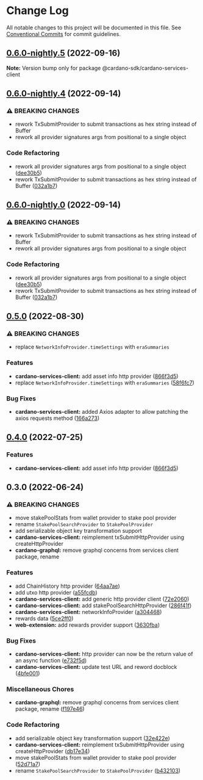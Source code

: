 # Change Log

All notable changes to this project will be documented in this file.
See [Conventional Commits](https://conventionalcommits.org) for commit guidelines.

## [0.6.0-nightly.5](https://github.com/input-output-hk/cardano-js-sdk/compare/@cardano-sdk/cardano-services-client@0.6.0-nightly.4...@cardano-sdk/cardano-services-client@0.6.0-nightly.5) (2022-09-16)

**Note:** Version bump only for package @cardano-sdk/cardano-services-client





## [0.6.0-nightly.4](https://github.com/input-output-hk/cardano-js-sdk/compare/@cardano-sdk/cardano-services-client@0.5.0...@cardano-sdk/cardano-services-client@0.6.0-nightly.4) (2022-09-14)


### ⚠ BREAKING CHANGES

* rework TxSubmitProvider to submit transactions as hex string instead of Buffer
* rework all provider signatures args from positional to a single object

### Code Refactoring

* rework all provider signatures args from positional to a single object ([dee30b5](https://github.com/input-output-hk/cardano-js-sdk/commit/dee30b52af5edc1241142a2c06708266a1ae7fa4))
* rework TxSubmitProvider to submit transactions as hex string instead of Buffer ([032a1b7](https://github.com/input-output-hk/cardano-js-sdk/commit/032a1b7a11941d52b5baf0d447b615c58a294068))



## [0.6.0-nightly.0](https://github.com/input-output-hk/cardano-js-sdk/compare/@cardano-sdk/cardano-services-client@0.5.0...@cardano-sdk/cardano-services-client@0.6.0-nightly.0) (2022-09-14)


### ⚠ BREAKING CHANGES

* rework TxSubmitProvider to submit transactions as hex string instead of Buffer
* rework all provider signatures args from positional to a single object

### Code Refactoring

* rework all provider signatures args from positional to a single object ([dee30b5](https://github.com/input-output-hk/cardano-js-sdk/commit/dee30b52af5edc1241142a2c06708266a1ae7fa4))
* rework TxSubmitProvider to submit transactions as hex string instead of Buffer ([032a1b7](https://github.com/input-output-hk/cardano-js-sdk/commit/032a1b7a11941d52b5baf0d447b615c58a294068))



## [0.5.0](https://github.com/input-output-hk/cardano-js-sdk/compare/@cardano-sdk/cardano-services-client@0.4.0...@cardano-sdk/cardano-services-client@0.5.0) (2022-08-30)


### ⚠ BREAKING CHANGES

* replace `NetworkInfoProvider.timeSettings` with `eraSummaries`

### Features

* **cardano-services-client:** add asset info http provider ([866f3d5](https://github.com/input-output-hk/cardano-js-sdk/commit/866f3d5374e7572a966bff0a93a92ebf0412208c))
* replace `NetworkInfoProvider.timeSettings` with `eraSummaries` ([58f6fc7](https://github.com/input-output-hk/cardano-js-sdk/commit/58f6fc7c5ace703583c36f95d3d6962483ad924d))


### Bug Fixes

* **cardano-services-client:** added Axios adapter to allow patching the axios requests method ([166a273](https://github.com/input-output-hk/cardano-js-sdk/commit/166a273d378e321dd190d0bc4adb50d6f96bb389))



## [0.4.0](https://github.com/input-output-hk/cardano-js-sdk/compare/0.3.0...@cardano-sdk/cardano-services-client@0.4.0) (2022-07-25)


### Features

* **cardano-services-client:** add asset info http provider ([866f3d5](https://github.com/input-output-hk/cardano-js-sdk/commit/866f3d5374e7572a966bff0a93a92ebf0412208c))

## 0.3.0 (2022-06-24)


### ⚠ BREAKING CHANGES

* move stakePoolStats from wallet provider to stake pool provider
* rename `StakePoolSearchProvider` to `StakePoolProvider`
* add serializable object key transformation support
* **cardano-services-client:** reimplement txSubmitHttpProvider using createHttpProvider
* **cardano-graphql:** remove graphql concerns from services client package, rename

### Features

* add ChainHistory http provider ([64aa7ae](https://github.com/input-output-hk/cardano-js-sdk/commit/64aa7aeff061aa2cf9bc6196347f6cf5b9c7f6be))
* add utxo http provider ([a55fcdb](https://github.com/input-output-hk/cardano-js-sdk/commit/a55fcdb08276c37a1852f0c39e5b0a78501ddf0b))
* **cardano-services-client:** add generic http provider client ([72e2060](https://github.com/input-output-hk/cardano-js-sdk/commit/72e20602137a55ca4c6f95221b3d7aa09c10da9a))
* **cardano-services-client:** add stakePoolSearchHttpProvider ([286f41f](https://github.com/input-output-hk/cardano-js-sdk/commit/286f41f700cc6d41fa5192d33e73c87ea6a418ac))
* **cardano-services-client:** networkInfoProvider ([a304468](https://github.com/input-output-hk/cardano-js-sdk/commit/a30446870528acbabda121c691443ee4ba1b2784))
* rewards data ([5ce2ff0](https://github.com/input-output-hk/cardano-js-sdk/commit/5ce2ff00856d362cf0e423ddadadb15cef764932))
* **web-extension:** add rewards provider support ([3630fba](https://github.com/input-output-hk/cardano-js-sdk/commit/3630fbae9fd8bdb5539a32e39b65f2ce8577a481))


### Bug Fixes

* **cardano-services-client:** http provider can now be the return value of an async function ([e732f5d](https://github.com/input-output-hk/cardano-js-sdk/commit/e732f5d7fcacd75cfecda3e1c21f387d21f46bed))
* **cardano-services-client:** update test URL and reword docblock ([4bfe001](https://github.com/input-output-hk/cardano-js-sdk/commit/4bfe0017a48146c81f571967299d360b8efc6732))


### Miscellaneous Chores

* **cardano-graphql:** remove graphql concerns from services client package, rename ([f197e46](https://github.com/input-output-hk/cardano-js-sdk/commit/f197e46254f7f56b6461239a12f213c0e34ccc5c))


### Code Refactoring

* add serializable object key transformation support ([32e422e](https://github.com/input-output-hk/cardano-js-sdk/commit/32e422e83f723a41521193d9cf4206a538fbcb43))
* **cardano-services-client:** reimplement txSubmitHttpProvider using createHttpProvider ([db17e34](https://github.com/input-output-hk/cardano-js-sdk/commit/db17e34193322856b1f5073c39658f223d31087b))
* move stakePoolStats from wallet provider to stake pool provider ([52d71a7](https://github.com/input-output-hk/cardano-js-sdk/commit/52d71a70700b05902cca6205fe01a63f811ba5af))
* rename `StakePoolSearchProvider` to `StakePoolProvider` ([b432103](https://github.com/input-output-hk/cardano-js-sdk/commit/b43210348da7914664733f85f8be8999271a8667))
